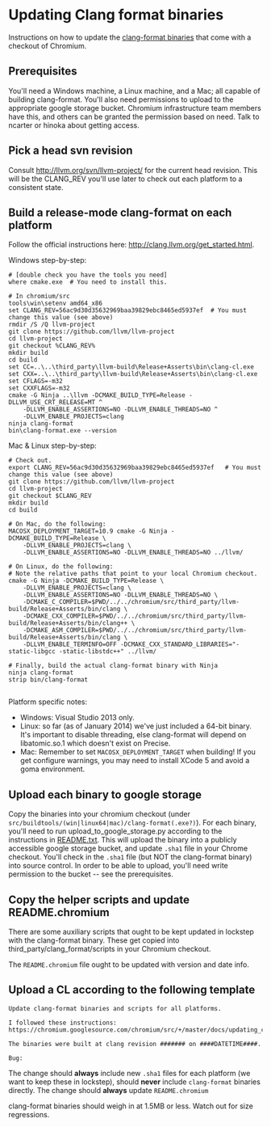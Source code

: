 # Updating Clang format binaries

Instructions on how to update the [clang-format binaries](clang_format.md) that
come with a checkout of Chromium.

## Prerequisites

You'll need a Windows machine, a Linux machine, and a Mac; all capable of
building clang-format. You'll also need permissions to upload to the appropriate
google storage bucket. Chromium infrastructure team members have this, and
others can be granted the permission based on need. Talk to ncarter or hinoka
about getting access.

## Pick a head svn revision

Consult http://llvm.org/svn/llvm-project/ for the current head revision. This
will be the CLANG_REV you'll use later to check out each platform to a
consistent state.

## Build a release-mode clang-format on each platform

Follow the official instructions here:
http://clang.llvm.org/get_started.html.

Windows step-by-step:

```shell
# [double check you have the tools you need]
where cmake.exe  # You need to install this.

# In chromium/src
tools\win\setenv amd64_x86
set CLANG_REV=56ac9d30d35632969baa39829ebc8465ed5937ef  # You must change this value (see above)
rmdir /S /Q llvm-project
git clone https://github.com/llvm/llvm-project
cd llvm-project
git checkout %CLANG_REV%
mkdir build
cd build
set CC=..\..\third_party\llvm-build\Release+Asserts\bin\clang-cl.exe
set CXX=..\..\third_party\llvm-build\Release+Asserts\bin\clang-cl.exe
set CFLAGS=-m32
set CXXFLAGS=-m32
cmake -G Ninja ..\llvm -DCMAKE_BUILD_TYPE=Release -DLLVM_USE_CRT_RELEASE=MT ^
    -DLLVM_ENABLE_ASSERTIONS=NO -DLLVM_ENABLE_THREADS=NO ^
    -DLLVM_ENABLE_PROJECTS=clang
ninja clang-format
bin\clang-format.exe --version
```

Mac & Linux step-by-step:

```shell
# Check out.
export CLANG_REV=56ac9d30d35632969baa39829ebc8465ed5937ef   # You must change this value (see above)
git clone https://github.com/llvm/llvm-project
cd llvm-project
git checkout $CLANG_REV
mkdir build
cd build

# On Mac, do the following:
MACOSX_DEPLOYMENT_TARGET=10.9 cmake -G Ninja -DCMAKE_BUILD_TYPE=Release \
    -DLLVM_ENABLE_PROJECTS=clang \
    -DLLVM_ENABLE_ASSERTIONS=NO -DLLVM_ENABLE_THREADS=NO ../llvm/

# On Linux, do the following:
# Note the relative paths that point to your local Chromium checkout.
cmake -G Ninja -DCMAKE_BUILD_TYPE=Release \
    -DLLVM_ENABLE_PROJECTS=clang \
    -DLLVM_ENABLE_ASSERTIONS=NO -DLLVM_ENABLE_THREADS=NO \
    -DCMAKE_C_COMPILER=$PWD/../../chromium/src/third_party/llvm-build/Release+Asserts/bin/clang \
    -DCMAKE_CXX_COMPILER=$PWD/../../chromium/src/third_party/llvm-build/Release+Asserts/bin/clang++ \
    -DCMAKE_ASM_COMPILER=$PWD/../../chromium/src/third_party/llvm-build/Release+Asserts/bin/clang \
    -DLLVM_ENABLE_TERMINFO=OFF -DCMAKE_CXX_STANDARD_LIBRARIES="-static-libgcc -static-libstdc++" ../llvm/

# Finally, build the actual clang-format binary with Ninja
ninja clang-format
strip bin/clang-format


```

Platform specific notes:

*   Windows: Visual Studio 2013 only.
*   Linux: so far (as of January 2014) we've just included a 64-bit binary. It's
    important to disable threading, else clang-format will depend on
    libatomic.so.1 which doesn't exist on Precise.
*   Mac: Remember to set `MACOSX_DEPLOYMENT_TARGET` when building! If you get
    configure warnings, you may need to install XCode 5 and avoid a goma
    environment.

## Upload each binary to google storage

Copy the binaries into your chromium checkout (under
`src/buildtools/(win|linux64|mac)/clang-format(.exe?)`). For each binary, you'll
need to run upload_to_google_storage.py according to the instructions in
[README.txt](https://chromium.googlesource.com/chromium/src/+/master/buildtools/clang_format/README.txt).
This will upload the binary into a publicly accessible google storage bucket,
and update `.sha1` file in your Chrome checkout. You'll check in the `.sha1`
file (but NOT the clang-format binary) into source control. In order to be able
to upload, you'll need write permission to the bucket -- see the prerequisites.

## Copy the helper scripts and update README.chromium

There are some auxiliary scripts that ought to be kept updated in lockstep with
the clang-format binary. These get copied into
third_party/clang_format/scripts in your Chromium checkout.

The `README.chromium` file ought to be updated with version and date info.

## Upload a CL according to the following template

    Update clang-format binaries and scripts for all platforms.

    I followed these instructions:
    https://chromium.googlesource.com/chromium/src/+/master/docs/updating_clang_format_binaries.md

    The binaries were built at clang revision ####### on ####DATETIME####.

    Bug:

The change should **always** include new `.sha1` files for each platform (we
want to keep these in lockstep), should **never** include `clang-format`
binaries directly. The change should **always** update `README.chromium`

clang-format binaries should weigh in at 1.5MB or less. Watch out for size
regressions.
